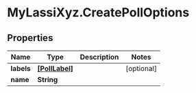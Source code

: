 # MyLassiXyz.CreatePollOptions

## Properties

Name | Type | Description | Notes
------------ | ------------- | ------------- | -------------
**labels** | [**[PollLabel]**](PollLabel.md) |  | [optional] 
**name** | **String** |  | 


